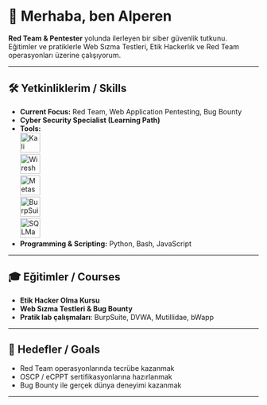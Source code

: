 # 👋 Merhaba, ben Alperen

**Red Team & Pentester** yolunda ilerleyen bir siber güvenlik tutkunu.  
Eğitimler ve pratiklerle Web Sızma Testleri, Etik Hackerlık ve Red Team operasyonları üzerine çalışıyorum.

---

## 🛠️ Yetkinliklerim / Skills

- **Current Focus:** Red Team, Web Application Pentesting, Bug Bounty  
- **Cyber Security Specialist (Learning Path)**  
- **Tools:**  
  <img src="https://www.kali.org/images/kali-logo.svg" alt="Kali Linux" width="40"/>  
  <img src="https://www.wireshark.org/assets/images/wireshark-icon.png" alt="Wireshark" width="40"/>  
  <img src="https://www.metasploit.com/assets/images/metasploit-logo.png" alt="Metasploit" width="40"/>  
  <img src="https://burp-suite.com/img/burp-logo.svg" alt="BurpSuite" width="40"/>  
  <img src="https://www.sqlmap.org/images/sqlmap_logo.png" alt="SQLMap" width="40"/>  
- **Programming & Scripting:** Python, Bash, JavaScript  

---

## 🎓 Eğitimler / Courses

- **Etik Hacker Olma Kursu** 
- **Web Sızma Testleri & Bug Bounty**   
- **Pratik lab çalışmaları**: BurpSuite, DVWA, Mutillidae, bWapp  

---

## 🎯 Hedefler / Goals

- Red Team operasyonlarında tecrübe kazanmak  
- OSCP / eCPPT sertifikasyonlarına hazırlanmak  
- Bug Bounty ile gerçek dünya deneyimi kazanmak  

---

